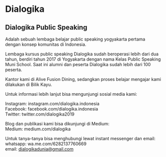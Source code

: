 # Dialogika

## Dialogika Public Speaking 
Adalah sebuah lembaga belajar public speaking yogyakarta pertama dengan konsep komunitas di Indonesia. 

Lembaga kursus public speaking Dialogika sudah beroperasi lebih dari dua tahun, berdiri tahun 2017 di Yogyakarta dengan nama Kelas Public Speaking Muni School. Saat ini alumni dan peserta Dialogika sudah lebih dari 100 peserta.

Kantor kami di Alive Fusion Dining, sedangkan proses belajar mengajar kami dilakukan di Bilik Kayu.

Untuk informasi lebih lanjut bisa mengunjungi sosial media kami:

Instagram: instagram.com/dialogika.indonesia <br>
Facebook: facebook.com/dialogika.indonesia <br>
Twitter: twitter.com/dialogika2019 <br>

Blog dan publikasi kami bisa dikunjungi di Medium: <br>
Medium: medium.com/dialogika <br>

Untuk tanya-tanya bisa menghubungi lewat instant messenger dan email: <br>
whatsapp: wa.me.com/6282137760669 <br>
email: dialogikadunia@gmail.com <br>
